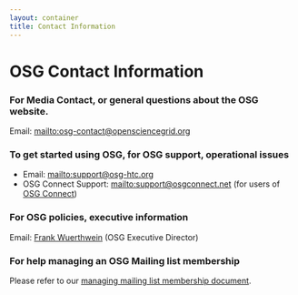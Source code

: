 ```yaml
---
layout: container
title: Contact Information
---
```


<h1>OSG Contact Information</h1>

### For Media Contact, or general questions about the OSG website.
Email: <mailto:osg-contact@opensciencegrid.org>

### To get started using OSG, for OSG support, operational issues

* Email: <mailto:support@osg-htc.org>
* OSG Connect Support: <mailto:support@osgconnect.net> (for users of [OSG Connect](https://support.opensciencegrid.org))

### For OSG policies, executive information
Email: [Frank Wuerthwein](mailto:fkw@ucsd.edu) (OSG Executive Director)

### For help managing an OSG Mailing list membership

Please refer to our [managing mailing list membership document](./community/mailing-lists).
